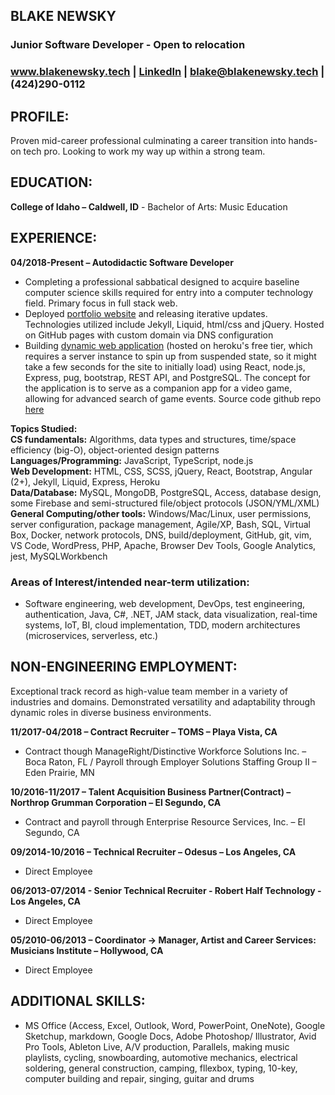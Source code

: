 ## **BLAKE NEWSKY**  
### Junior Software Developer - Open to relocation  
### <a href="https://www.blakenewsky.tech/" target="_blank">www.blakenewsky.tech</a> | <a href="https://www.linkedin.com/in/blakenewsky" target="_blank">LinkedIn</a> | [blake@blakenewsky.tech](mailto:blake@blakenewsky.tech) | (424)290-0112  
  
## **PROFILE:**  
Proven mid-career professional culminating a career transition into hands-on tech pro. Looking to work my way up 
within a strong team.  

## **EDUCATION:**  
**College of Idaho – Caldwell, ID** - Bachelor of Arts: Music Education  

## **EXPERIENCE:**  
**04/2018-Present – Autodidactic Software Developer**  

- Completing a professional sabbatical designed to acquire baseline computer science skills 
required for entry into a computer technology field. Primary focus in full stack web.  
- Deployed <a href="https://www.blakenewsky.tech" target="_blank">portfolio website</a> and releasing iterative 
updates. Technologies utilized include Jekyll, Liquid, html/css and jQuery. Hosted on GitHub pages 
with custom domain via DNS configuration  
- Building <a href="https://race-game.herokuapp.com" target="_blank">dynamic web application</a> (hosted on heroku's free 
tier, which requires a server instance to spin up from suspended state, so it might take a few seconds 
for the site to initially load) using React, node.js, Express, pug, bootstrap, REST API, and PostgreSQL. 
The concept for the application is to serve as a companion app for a video game, allowing for advanced 
search of game events. Source code github repo <a href="https://github.com/blakemade/race-game" target="_blank">here</a>

**Topics Studied:**  
**CS fundamentals:** Algorithms, data types and structures, time/space efficiency (big-O), object-oriented design patterns  
**Languages/Programming:** JavaScript, TypeScript, node.js  
**Web Development:** HTML, CSS, SCSS, jQuery, React, Bootstrap, Angular (2+), Jekyll, Liquid, Express, Heroku  
**Data/Database:** MySQL, MongoDB, PostgreSQL, Access, database design, some Firebase and semi-structured file/object protocols (JSON/YML/XML)  
**General Computing/other tools:** Windows/Mac/Linux, user permissions, server configuration, package management, 
Agile/XP, Bash, SQL, Virtual Box, Docker, network protocols, DNS, build/deployment, GitHub, git, vim, VS Code, 
WordPress, PHP, Apache, Browser Dev Tools, Google Analytics, jest, MySQLWorkbench

### **Areas of Interest/intended near-term utilization:**  
- Software engineering, web development, DevOps, test engineering, authentication, Java, C#, .NET, JAM stack, data 
visualization, real-time systems, IoT, BI, cloud implementation, TDD, modern architectures (microservices, serverless, etc.)  

## **NON-ENGINEERING EMPLOYMENT:**  
Exceptional track record as high-value team member in a variety of industries and domains. Demonstrated versatility and 
adaptability through dynamic roles in diverse business environments.

**11/2017-04/2018 – Contract Recruiter – TOMS – Playa Vista, CA**  
- Contract though ManageRight/Distinctive Workforce Solutions Inc. – Boca Raton, FL / Payroll through Employer Solutions Staffing Group II – Eden Prairie, MN

**10/2016-11/2017 – Talent Acquisition Business Partner(Contract) – Northrop Grumman Corporation – El Segundo, CA**  
- Contract and payroll through Enterprise Resource Services, Inc. – El Segundo, CA

**09/2014-10/2016 – Technical Recruiter – Odesus – Los Angeles, CA**  
- Direct Employee

**06/2013-07/2014 - Senior Technical Recruiter - Robert Half Technology - Los Angeles, CA**  
- Direct Employee

**05/2010-06/2013 – Coordinator -> Manager, Artist and Career Services:  Musicians Institute – Hollywood, CA**  
- Direct Employee

## **ADDITIONAL SKILLS:**  
- MS Office (Access, Excel, Outlook, Word, PowerPoint, OneNote), Google Sketchup, markdown, Google Docs, Adobe Photoshop/
Illustrator, Avid Pro Tools, Ableton Live, A/V production, Parallels, making music playlists, cycling, snowboarding, 
automotive mechanics, electrical soldering, general construction, camping, fllexbox, typing, 10-key, computer building 
and repair, singing, guitar and drums  



